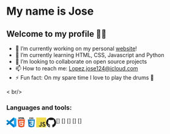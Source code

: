 # My name is Jose

## Welcome to my profile 👋🏾
- 🔭 I’m currently working on my personal [website]!
- 🌱 I’m currently learning HTML, CSS, Javascript and Python
- 👯 I’m looking to collaborate on open source projects
- 📫 How to reach me: Lopez.jose124@icloud.com
- ⚡ Fun fact: On my spare time I love to play the drums 🥁

< br/>

### Languages and tools: 
[<img align="left" alt="Visual Studio Code" width="26px" src="https://raw.githubusercontent.com/github/explore/80688e429a7d4ef2fca1e82350fe8e3517d3494d/topics/visual-studio-code/visual-studio-code.png" />]
[<img align="left" alt="HTML5" width="26px" src="https://raw.githubusercontent.com/github/explore/80688e429a7d4ef2fca1e82350fe8e3517d3494d/topics/html/html.png" />]
[<img align="left" alt="CSS3" width="26px" src="https://raw.githubusercontent.com/github/explore/80688e429a7d4ef2fca1e82350fe8e3517d3494d/topics/css/css.png" />]
[<img align="left" alt="JavaScript" width="26px" src="https://raw.githubusercontent.com/github/explore/80688e429a7d4ef2fca1e82350fe8e3517d3494d/topics/javascript/javascript.png" />]
[<img align="left" alt="GitHub" width="26px" src="https://raw.githubusercontent.com/github/explore/78df643247d429f6cc873026c0622819ad797942/topics/github/github.png" />]


[website]: https://lopezjose124.github.io/project-site/
[linkedin]: https://www.linkedin.com/in/jose-lopez-86554521a/
